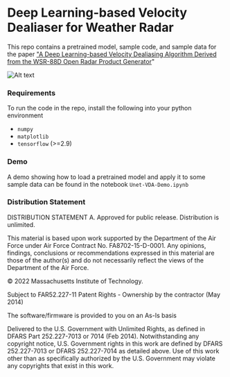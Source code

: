 # Deep Learning-based Velocity Dealiaser for Weather Radar

This repo contains a pretrained model, sample code, and sample data for the paper ["A Deep Learning-based Velocity Dealiasing Algorithm Derived from the WSR-88D Open Radar Product Generator](https://arxiv.org/abs/2211.13181)"

![Alt text](data/result.jpg?raw=true "sample")

### Requirements

To run the code in the repo, install the following into your python environment

* `numpy`
* `matplotlib`
* `tensorflow` (>=2.9)

### Demo

A demo showing how to load a pretrained model and apply it to some sample data can be found in the notebook `Unet-VDA-Demo.ipynb`



### Distribution Statement

DISTRIBUTION STATEMENT A. Approved for public release. Distribution is unlimited.

This material is based upon work supported by the Department of the Air Force under Air Force Contract No. FA8702-15-D-0001. Any opinions, findings, conclusions or recommendations expressed in this material are those of the author(s) and do not necessarily reflect the views of the Department of the Air Force.

© 2022 Massachusetts Institute of Technology.

Subject to FAR52.227-11 Patent Rights - Ownership by the contractor (May 2014)

The software/firmware is provided to you on an As-Is basis

Delivered to the U.S. Government with Unlimited Rights, as defined in DFARS Part 252.227-7013 or 7014 (Feb 2014). Notwithstanding any copyright notice, U.S. Government rights in this work are defined by DFARS 252.227-7013 or DFARS 252.227-7014 as detailed above. Use of this work other than as specifically authorized by the U.S. Government may violate any copyrights that exist in this work.



